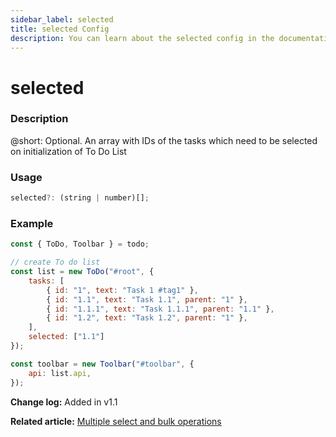 ```yaml
---
sidebar_label: selected
title: selected Config
description: You can learn about the selected config in the documentation of the DHTMLX JavaScript To Do List library. Browse developer guides and API reference, try out code examples and live demos, and download a free 30-day evaluation version of DHTMLX To Do List.
---
```


# selected

### Description

@short: Optional. An array with IDs of the tasks which need to be selected on initialization of To Do List

### Usage

~~~js
selected?: (string | number)[];
~~~

### Example

~~~js {11}
const { ToDo, Toolbar } = todo;

// create To do list
const list = new ToDo("#root", {
    tasks: [
        { id: "1", text: "Task 1 #tag1" },
        { id: "1.1", text: "Task 1.1", parent: "1" },
        { id: "1.1.1", text: "Task 1.1.1", parent: "1.1" },
        { id: "1.2", text: "Task 1.2", parent: "1" },
    ],
    selected: ["1.1"]
});

const toolbar = new Toolbar("#toolbar", {
    api: list.api,
});
~~~

**Change log:** Added in v1.1

**Related article:** [Multiple select and bulk operations](guides/multiselection.md)